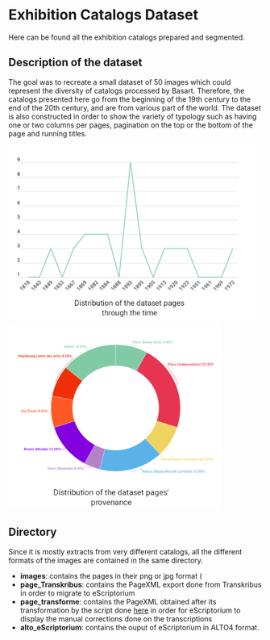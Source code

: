 # Exhibition Catalogs Dataset

Here can be found all the exhibition catalogs prepared and segmented.

## Description of the dataset
The goal was to recreate a small dataset of 50 images which could represent the diversity of catalogs processed by Basart. Therefore, the catalogs presented here go from the beginning of the 19th century to the end of the 20th century, and are from various part of the world. The dataset is also constructed in order to show the variety of typology such as having one or two columns per pages, pagination on the top or the bottom of the page and running titles.

<p class="float">
<img src="/images/nbre_pages_expo.png" height="350"/>
<img src="/images/repartition_expositions.png" height="370"/>
</p>

## Directory
Since it is mostly extracts from very different catalogs, all the different formats of the images are contained in the same directory.

- **images**: contains the pages in their png or jpg format (
- **page_Transkribus**: contains the PageXML export done from Transkribus in order to migrate to eScriptorium
- **page_transforme**: contains the PageXML obtained after its transformation by the script done [here](https://github.com/Heresta/BAO_Stage_DH_ENS_2021/tree/main/CorrectionPageXMLeScriptorium) in order for eScriptorium to display the manual corrections done on the transcriptions
- **alto_eScriptorium**: contains the ouput of eScriptorium in ALTO4 format.

